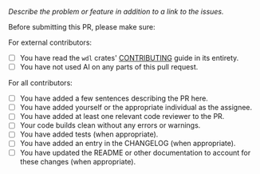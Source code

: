 _Describe the problem or feature in addition to a link to the issues._

Before submitting this PR, please make sure:

For external contributors:

- [ ] You have read the `wdl` crates' [CONTRIBUTING](https://github.com/stjude-rust-labs/wdl/blob/main/CONTRIBUTING.md) guide in its entirety.
- [ ] You have not used AI on any parts of this pull request.

For all contributors:

- [ ] You have added a few sentences describing the PR here.
- [ ] You have added yourself or the appropriate individual as the assignee.
- [ ] You have added at least one relevant code reviewer to the PR.
- [ ] Your code builds clean without any errors or warnings.
- [ ] You have added tests (when appropriate).
- [ ] You have added an entry in the CHANGELOG (when appropriate).
- [ ] You have updated the README or other documentation to account for these changes (when appropriate).
